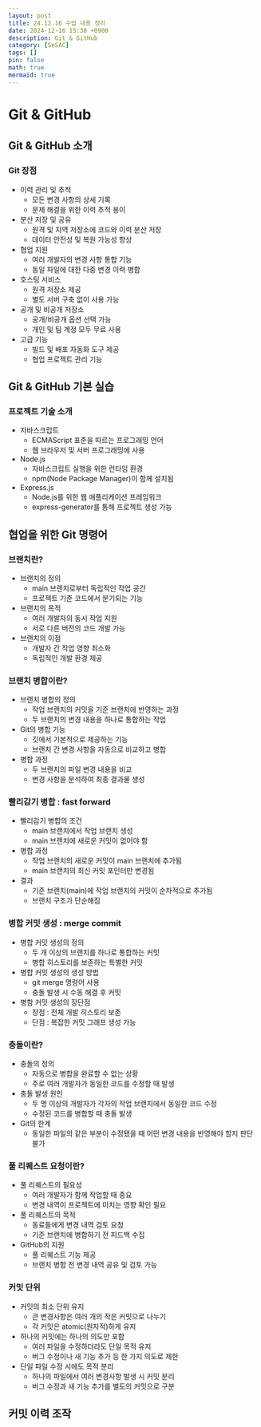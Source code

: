 ```yaml
---
layout: post
title: 24.12.16 수업 내용 정리
date: 2024-12-16 15:30 +0900
description: Git & GitHub
category: [SeSAC]
tags: []
pin: false
math: true
mermaid: true
---
```

# Git & GitHub

## Git & GitHub 소개

### Git 장점
- 이력 관리 및 추적
  - 모든 변경 사항의 상세 기록
  - 문제 해결을 위한 이력 추적 용이
- 분산 저장 및 공유
  - 원격 및 지역 저장소에 코드와 이력 분산 저장
  - 데이터 안전성 및 복원 가능성 향상
- 협업 지원
  - 여러 개발자의 변경 사항 통합 기능
  - 동일 파일에 대한 다중 변경 이력 병함
- 호스팅 서비스
  - 원격 저장소 제공
  - 별도 서버 구축 없이 사용 가능
- 공개 및 비공개 저장소
  - 공개/비공개 옵션 선택 가능
  - 개인 및 팀 계정 모두 무료 사용
- 고급 기능
  - 빌드 및 배포 자동화 도구 제공
  - 협업 프로젝트 관리 기능

## Git & GitHub 기본 실습

### 프로젝트 기술 소개
- 자바스크립트
  - ECMAScript 표준을 따르는 프로그래밍 언어
  - 웹 브라우저 및 서버 프로그래밍에 사용
- Node.js
  - 자바스크립트 실행을 위한 런타임 환경
  - npm(Node Package Manager)이 함께 설치됨
- Express.js
  - Node.js를 위한 웹 애플리케이션 프레임워크
  - express-generator를 통해 프로젝트 생성 가능

## 협업을 위한 Git 명령어

### 브랜치란?
- 브랜치의 정의
  - main 브랜치로부터 독립적인 작업 공간
  - 프로젝트 기준 코드에서 분기되는 기능
- 브랜치의 목적
  - 여러 개발자의 동시 작업 지원
  - 서로 다른 버전의 코드 개발 가능
- 브랜치의 이점
  - 개발자 간 작업 영향 최소화
  - 독립적인 개발 환경 제공

### 브랜치 병합이란?
- 브랜치 병합의 정의
  - 작업 브랜치의 커밋을 기준 브랜치에 반영하는 과정
  - 두 브랜치의 변경 내용을 하나로 통합하는 작업
- Git의 병합 기능
  - 깃에서 기본적으로 제공하는 기능
  - 브랜치 간 변경 사항을 자동으로 비교하고 병합
- 병합 과정
  - 두 브랜치의 파일 변경 내용을 비교
  - 변경 사항을 분석하여 최종 결과물 생성

### 빨리감기 병합 : fast forward
- 빨리감기 병합의 조건
  - main 브랜치에서 작업 브랜치 생성
  - main 브랜치에 새로운 커밋이 없어야 함
- 병합 과정
  - 작업 브랜치의 새로운 커밋이 main 브랜치에 추가됨
  - main 브랜치의 최신 커밋 포인터만 변경됨
- 결과
  - 기준 브랜치(main)에 작업 브랜치의 커밋이 순차적으로 추가됨
  - 브랜치 구조가 단순해짐

### 병합 커밋 생성 : merge commit
- 병합 커밋 생성의 정의
  - 두 개 이상의 브랜치를 하나로 통합하는 커밋
  - 병합 히스토리를 보존하는 특별한 커밋
- 병합 커밋 생성의 생성 방법
  - git merge 명령어 사용
  - 충돌 발생 시 수동 해결 후 커밋
- 병함 커밋 생성의 장단점
  - 장점 : 전체 개발 히스토리 보존
  - 단점 : 복잡한 커밋 그래프 생성 가능

### 충돌이란?
- 충돌의 정의
  - 자동으로 병합을 완료할 수 없는 상황
  - 주로 여러 개발자가 동일한 코드를 수정할 때 발생
- 충돌 발생 원인
  - 두 명 이상의 개발자가 각자의 작업 브랜치에서 동일한 코드 수정
  - 수정된 코드를 병합할 때 충돌 발생
- Git의 한계
  - 동일한 파일의 같은 부분이 수정됐을 때 어떤 변경 내용을 반영해야 할지 판단 불가

### 풀 리퀘스트 요청이란?
- 풀 리퀘스트의 필요성
  - 여러 개발자가 함께 작업할 때 중요
  - 변경 내역이 프로젝트에 미치는 영향 확인 필요
- 풀 리퀘스트의 목적
  - 동료들에게 변경 내역 검토 요청
  - 기준 브랜치에 병합하기 전 피드백 수집
- GitHub의 지원
  - 풀 리퀘스트 기능 제공
  - 브랜치 병함 전 변경 내역 공유 및 검토 가능

### 커밋 단위
- 커밋의 최소 단위 유지
  - 큰 변경사항은 여러 개의 작은 커밋으로 나누기
  - 각 커밋은 atomic(원자적)하게 유지
- 하나의 커밋에는 하나의 의도만 포함
  - 여러 파일을 수정하더라도 단일 목적 유지
  - 버그 수정이나 새 기능 추가 등 한 가지 의도로 제한
- 단일 파일 수정 시에도 목적 분리
  - 하나의 파일에서 여러 변경사항 발생 시 커밋 분리
  - 버그 수정과 새 기능 추가를 별도의 커밋으로 구분

## 커밋 이력 조작
